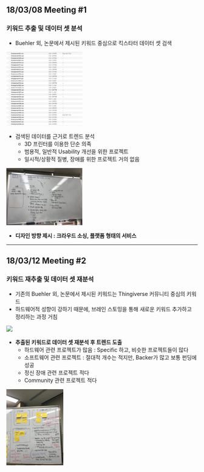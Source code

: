 
## 18/03/08 Meeting #1
### 키워드 추출 및 데이터 셋 분석
- Buehler 외, 논문에서 제시된 키워드 중심으로 킥스타터 데이터 셋 검색

<img src="2.png" style="width: 200px;">

- 검색된 데이터를 근거로 트렌드 분석
  - 3D 프린터를 이용한 단순 의족
  - 범용적, 일반적 Usability 개선을 위한 프로젝트
  - 일시적/상황적 질병, 장애를 위한 프로젝트 거의 없음

<img src="1.jpeg" style="width: 200px;">

- **디자인 방향 제시 : 크라우드 소싱, 플랫폼 형태의 서비스**
****
## 18/03/12 Meeting #2
### 키워드 재추출 및 데이터 셋 재분석
- 기존의 Buehler 외, 논문에서 제시된 키워드는 Thingiverse 커뮤니티 중심의 키워드
- 하드웨어적 성향이 강하기 때문에, 브레인 스토밍을 통해 새로운 키워드 추가하고 정리하는 과정 거침

<img src="3.jpeg" style="width: 200px"> 

- **추출된 키워드로 데이터 셋 재분석 후 트렌드 도출**
  - 하드웨어 관련 프로젝트가 많음 : Specific 하고, 비슷한 프로젝트들이 많다
  - 소프트웨어 관련 프로젝트 : 절대적 개수는 적지만, Backer가 많고 보통 펀딩에 성공
  - 정신 장애 관련 프로젝트 적다
  - Community 관련 프로젝트 적다

<img src="4.jpeg" style="width: 150px">